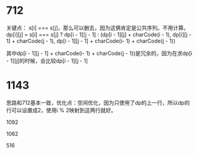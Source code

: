 # 712 

关键点：
s[i] === s[j]，那么可以删去，因为这俩肯定是公共序列。不用计算。
dp[i][j] = s[i] === s[j] ? dp[i - 1][j - 1] : (dp[i - 1][j] + charCode(i - 1), dp[i][j - 1] + charCode(j - 1), dp[i - 1][j - 1] + charCode(i- 1) + charCode(j - 1))

其中dp[i - 1][j - 1] + charCode(i- 1) + charCode(j - 1))是冗余的，因为在求dp[i - 1][j]的时候，会比较dp[i - 1][j - 1]


# 1143

思路和712基本一致，优化点：空间优化，因为只使用了dp的上一行，所以dp的行可以设置成2，使用i % 2映射到这两行就好。

1092

1062 

516

